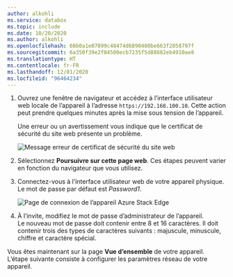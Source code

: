 ```yaml
---
author: alkohli
ms.service: databox
ms.topic: include
ms.date: 10/20/2020
ms.author: alkohli
ms.openlocfilehash: 60b0a1e07099c48474d6890480be663f2058797f
ms.sourcegitcommit: 6a350f39e2f04500ecb7235f5d88682eb4910ae8
ms.translationtype: HT
ms.contentlocale: fr-FR
ms.lasthandoff: 12/01/2020
ms.locfileid: "96464234"
---
```

1. Ouvrez une fenêtre de navigateur et accédez à l’interface utilisateur web locale de l’appareil à l’adresse `https://192.168.100.10`. Cette action peut prendre quelques minutes après la mise sous tension de l’appareil.

    Une erreur ou un avertissement vous indique que le certificat de sécurité du site web présente un problème. 
   
    ![Message erreur de certificat de sécurité du site web](../articles/databox-online/media/azure-stack-edge-pro-r-deploy-connect/connect-web-ui-2.png)

1. Sélectionnez **Poursuivre sur cette page web**. Ces étapes peuvent varier en fonction du navigateur que vous utilisez.

1. Connectez-vous à l’interface utilisateur web de votre appareil physique. Le mot de passe par défaut est *Password1*. 
   
    ![Page de connexion de l’appareil Azure Stack Edge](../articles/databox-online/media/azure-stack-edge-pro-r-deploy-connect/connect-web-ui-3.png)


1. À l’invite, modifiez le mot de passe d’administrateur de l’appareil.  
    Le nouveau mot de passe doit contenir entre 8 et 16 caractères. Il doit contenir trois des types de caractères suivants : majuscule, minuscule, chiffre et caractère spécial.

Vous êtes maintenant sur la page **Vue d’ensemble** de votre appareil. L’étape suivante consiste à configurer les paramètres réseau de votre appareil.